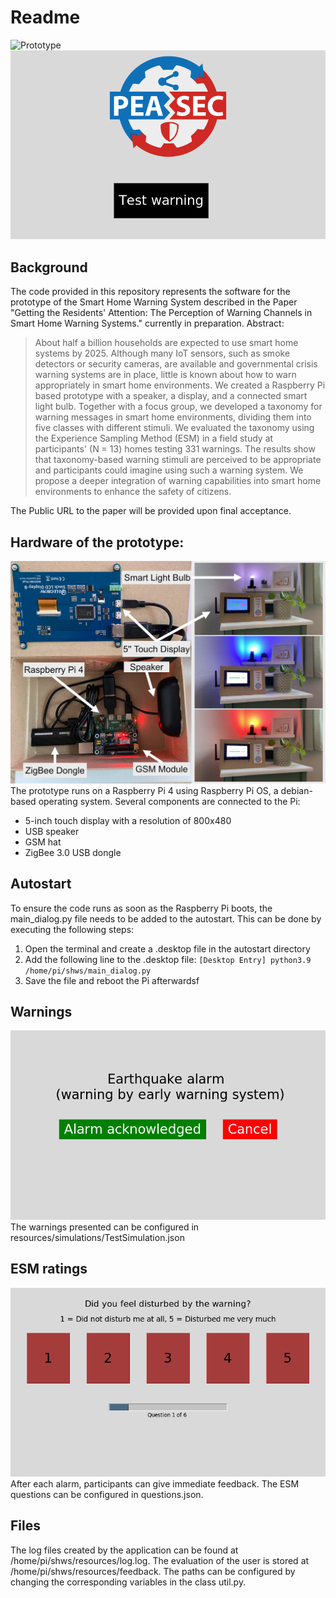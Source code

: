 # Readme
![Prototype](prototype.png)
![Start Screen](startscreen.png)

## Background
The code provided in this repository represents the software for the prototype of the Smart Home Warning System described in the Paper "Getting the Residents' Attention: The Perception of Warning Channels in Smart Home Warning Systems." currently in preparation. Abstract:
>About half a billion households are expected to use smart home systems by 2025. Although many IoT sensors, such as smoke detectors or security cameras, are available and governmental crisis warning systems are in place, little is known about how to warn appropriately in smart home environments. We created a Raspberry Pi based prototype with a speaker, a display, and a connected smart light bulb. Together with a focus group, we developed a taxonomy for warning messages in smart home environments, dividing them into five classes with different stimuli. We evaluated the taxonomy using the Experience Sampling Method (ESM) in a field study at participants' (N = 13) homes testing 331 warnings. The results show that taxonomy-based warning stimuli are perceived to be appropriate and participants could imagine using such a warning system. We propose a deeper integration of warning capabilities into smart home environments to enhance the safety of citizens.

The Public URL to the paper will be provided upon final acceptance.

##

## Hardware of the prototype:
![Hardware](hardware.png)
The prototype runs on a Raspberry Pi 4 using Raspberry Pi OS, a debian-based operating system. Several components are connected to the Pi:
- 5-inch touch display with a resolution of 800x480
- USB speaker
- GSM hat
- ZigBee 3.0 USB dongle

## Autostart
To ensure the code runs as soon as the Raspberry Pi boots, the main_dialog.py file needs to be added to the autostart. This can be done by executing the following steps:
1. Open the terminal and create a .desktop file in the autostart directory
2. Add the following line to the .desktop file:  `[Desktop Entry] python3.9 /home/pi/shws/main_dialog.py`
3. Save the file and reboot the Pi afterwardsf

## Warnings
![Warning](warning.png)
The warnings presented can be configured in resources/simulations/TestSimulation.json

## ESM ratings
![ESM Ratings](esmrating.png)
After each alarm, participants can give immediate feedback. The ESM questions can be configured in questions.json.

## Files
The log files created by the application can be found at /home/pi/shws/resources/log.log. The evaluation of the user is stored at /home/pi/shws/resources/feedback. The paths can be configured by changing the corresponding variables in the class util.py.
